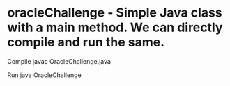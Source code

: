 # oracleChallenge - Simple Java class with a main method. We can directly compile and run the same.

Compile
javac OracleChallenge.java

Run
java OracleChallenge
